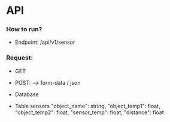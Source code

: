 # API

### How to run?

- Endpoint: /api/v1/sensor

### Request:

- GET
- POST:
  --> form-data / json

- Database

* Table sensors
  "object_name": string,
  "object_temp1": float,
  "object_temp2": float,
  "sensor_temp": float,
  "distance": float
